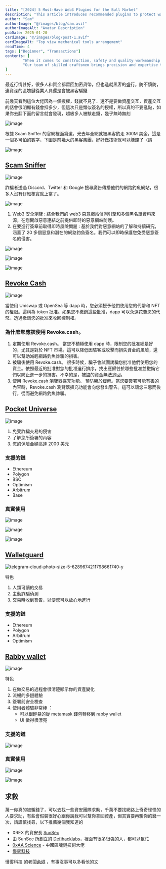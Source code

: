 ```yaml
---
title: "[2024] 5 Must-Have Web3 Plugins for the Bull Market"
description: "This article introduces recommended plugins to protect wallet interactions from asset loss."
author: "Sam"
authorImage: "@/images/blog/sam.avif"
authorImageAlt: "Avatar Description"
pubDate: 2025-01-20
cardImage: "@/images/blog/post-1.avif"
cardImageAlt: "Top view mechanical tools arrangement"
readTime: 4
tags: ["Beginner", "Transactions"]
contents: [
        "When it comes to construction, safety and quality workmanship are non-negotiable. At ScrewFast, we're proud to offer a range of construction services that prioritize both, ensuring your projects are built to last.",
        "Our team of skilled craftsmen brings precision and expertise to every job, from minor installations to large-scale structural work. With top-quality tools and materials from our extensive inventory" 
]
---
```

最近行情甚好，很多人和資金都留回加密貨幣，但也造就黑客的盛行，防不慎防，連資深的區塊鏈從業人員還是會被黑客騙錢

前幾天看到這位大佬因為一個授權，錢就不見了．還不是要做資產交互，資產交互的話會很明顯有錢會扣多少，但這次只是類似簽名的授權，所以真的不要亂點，如果你去翻下面的留言就會發現，超級多人被駭走錢，幾乎無時無刻

![image](https://hackmd.io/_uploads/rJw-1xPTT.png)



根據 Scam Sniffer 的官網裡面寫道，光去年全網就被黑客釣走 300M 美金，這是一個多可怕的數字，下圖是前幾大的黑客集團，好好做技術就可以賺錢了（誤

![image](https://hackmd.io/_uploads/HyHxTRITT.png)


## [Scam Sniffer](https://www.scamsniffer.io/)


![image](https://hackmd.io/_uploads/ryreqyPT6.png)

詐騙者透過 Discord、Twitter 和 Google 搜尋廣告傳播他們的網路釣魚網站，很多人沒有仔細核實就上當了。

![image](https://hackmd.io/_uploads/SymVcJDap.png)

1. Web3 安全瀏覽 : 結合我們的 web3 惡意網站偵測引擎和多個黑名單資料來源，在您開啟惡意連結之前提供即時的惡意網站防護。
2. 在要進行簽章前取得即時風險問題 : 基於我們對惡意網站的了解和持續研究，涵蓋了 20 多個惡意和潛在的網路釣魚簽名。我們可以即時保護您免受惡意簽名的侵害。

![image](https://hackmd.io/_uploads/Bkipq1vTa.png)


![image](https://hackmd.io/_uploads/r12AqyvTp.png)

![image](https://hackmd.io/_uploads/r191ikD66.png)

## [Revoke Cash](https://revoke.cash/)

![image](https://hackmd.io/_uploads/BJYCFyvTp.png)

當使用 Uniswap 或 OpenSea 等 dapp 時，您必須授予他們使用您的代幣和 NFT 的權限。這稱為 token 批准。如果您不撤銷這些批准，dapp 可以永遠花費您的代幣。透過撤銷您的批准來收回控制權。

### 為什麼您應該使用 Revoke.cash。 
1. 定期使用 Revoke.cash。 當您不積極使用 dapp 時，限制您的批准總是好的，尤其是對於 NFT 市場。這可以降低因駭客或攻擊而損失資金的風險，還可以幫助減輕網路釣魚詐騙的損害。 
2. 被騙後使用 Revoke.cash。 很多時候，騙子會試圖誘騙您批准他們使用您的資金。依照最近的批准對您的批准進行排序，找出應歸咎於哪些批准並撤銷它們以防止進一步的損害。不幸的是，被盜的資金無法追回。 
3. 使用 Revoke.cash 瀏覽器擴充功能。 預防勝於緩解。當您要簽署可能有害的內容時，Revoke.cash 瀏覽器擴充功能會向您發出警告。這可以讓您三思而後行，從而避免網路釣魚詐騙。

## [Pocket Universe](https://www.pocketuniverse.app/)


![image](https://hackmd.io/_uploads/rJrQi1PT6.png)

1. 免受詐騙交易的侵害
2. 了解您所簽署的內容
3. 您的保險金額高達 2000 美元

### 支援的鏈

- Ethereum
- Polygon
- BSC
- Optimism
- Arbitrum
- Base

### 真實使用

<div class="flex gap-2">


![image](https://hackmd.io/_uploads/ByLweyv6T.png)

![image](https://hackmd.io/_uploads/SJHteywpp.png)

![image](https://hackmd.io/_uploads/Hy7W-kvTp.png)
</div>


## [Walletguard](https://www.walletguard.app/)


![telegram-cloud-photo-size-5-6289674211798661740-y](https://hackmd.io/_uploads/SkNrh1vp6.jpg)


特色
1. 人類可讀的交易
2. 主動詐騙偵測
3. 交易時收到警告，以便您可以放心地進行

### 支援的鏈
- Ethereum
- Polygon
- Arbitrum
- Optimism


## [Rabby wallet](https://rabby.io/)

![image](https://hackmd.io/_uploads/BkH6n1va6.png)

特色
1. 在做交易的過程會很清楚顯示你的資產變化
2. 流暢的多鏈體驗
3. 簽署前安全檢查
4. 使用者體驗非常棒 ： 
    - 可以很輕易的從 metamask 錢包轉移到 rabby wallet
    - UI 做得很漂亮

### 支援的鏈
![image](https://hackmd.io/_uploads/SyQGakwTT.png)

### 真實使用
![image](https://hackmd.io/_uploads/rJmBGyDTT.png)

![image](https://hackmd.io/_uploads/HJrWCkwaa.png)




## 求救

萬一你真的被騙錢了，可以去找一些資安團隊求助，千萬不要找網路上奇奇怪怪的人要求助，有些會假裝很好心跟你說我可以幫你拿回資產，但其實要再騙你的錢一次，請謹慎找尋，以下推薦幾個我知道的
- XREX 的資安長 [SunSec](https://twitter.com/1nf0s3cpt)
- 由 SunSec 所創立的 [Defihacklabs](https://defihacklabs.io/)，裡面有很多很強的人，都可以幫忙
- [0xAA Science](https://twitter.com/0xAA_Science) - 中國區塊鏈技術大佬
- [慢雾科技](https://twitter.com/SlowMist_Team)

慢雾科技 的老闆[余烬](https://twitter.com/EmberCN) ，有事沒事可以多看他的文